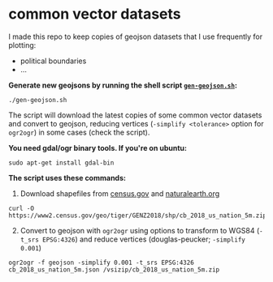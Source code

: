 # common vector datasets

I made this repo to keep copies of geojson datasets that I use frequently for plotting:
* political boundaries
* ...

**Generate new geojsons by running the shell script [`gen-geojson.sh`](gen-geojson.sh):**
```shell
./gen-geojson.sh
```
The script will download the latest copies of some common vector datasets and convert to geojson, reducing vertices (`-simplify <tolerance>` option for `ogr2ogr`) in some cases (check the script).

**You need gdal/ogr binary tools. If you're on ubuntu:**
```
sudo apt-get install gdal-bin
``` 


**The script uses these commands:**

1. Download shapefiles from [census.gov](www.census.gov) and [naturalearth.org](www.naturalearth.org)

```shell
curl -O https://www2.census.gov/geo/tiger/GENZ2018/shp/cb_2018_us_nation_5m.zip
```

2. Convert to geojson with `ogr2ogr` using options to transform to WGS84 (`-t_srs EPSG:4326`) and reduce vertices (douglas-peucker; `-simplify 0.001`)

```shell
ogr2ogr -f geojson -simplify 0.001 -t_srs EPSG:4326 cb_2018_us_nation_5m.json /vsizip/cb_2018_us_nation_5m.zip
```
